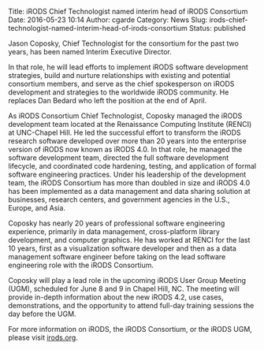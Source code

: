 Title: iRODS Chief Technologist named interim head of iRODS Consortium
Date: 2016-05-23 10:14
Author: cgarde
Category: News
Slug: irods-chief-technologist-named-interim-head-of-irods-consortium
Status: published

Jason Coposky, Chief Technologist for the consortium for the past two
years, has been named Interim Executive Director.

In that role, he will lead efforts to implement iRODS software
development strategies, build and nurture relationships with existing
and potential consortium members, and serve as the chief spokesperson on
iRODS development and strategies to the worldwide iRODS community. He
replaces Dan Bedard who left the position at the end of April.

As iRODS Consortium Chief Technologist, Coposky managed the iRODS
development team located at the Renaissance Computing Institute (RENCI)
at UNC-Chapel Hill. He led the successful effort to transform the iRODS
research software developed over more than 20 years into the enterprise
version of iRODS now known as iRODS 4.0. In that role, he managed the
software development team, directed the full software development
lifecycle, and coordinated code hardening, testing, and application of
formal software engineering practices. Under his leadership of the
development team, the iRODS Consortium has more than doubled in size and
iRODS 4.0 has been implemented as a data management and data sharing
solution at businesses, research centers, and government agencies in the
U.S., Europe, and Asia.

Coposky has nearly 20 years of professional software engineering
experience, primarily in data management, cross-platform library
development, and computer graphics. He has worked at RENCI for the last
10 years, first as a visualization software developer and then as a data
management software engineer before taking on the lead software
engineering role with the iRODS Consortium.

Coposky will play a lead role in the upcoming iRODS User Group Meeting
(UGM), scheduled for June 8 and 9 in Chapel Hill, NC. The meeting will
provide in-depth information about the new iRODS 4.2, use cases,
demonstrations, and the opportunity to attend full-day training sessions
the day before the UGM.

For more information on iRODS, the iRODS Consortium, or the iRODS UGM,
please visit [irods.org](https://www.irods.org).
